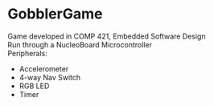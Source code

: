 # GobblerGame
Game developed in COMP 421, Embedded Software Design\
Run through a NucleoBoard Microcontroller\
Peripherals:
- Accelerometer
- 4-way Nav Switch
- RGB LED
- Timer
